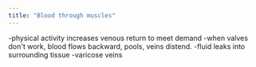 ```yaml
---
title: "Blood through muscles"
---
```

-physical activity increases venous return to meet demand
-when valves don't work, blood flows backward, pools, veins distend. 
-fluid leaks into surrounding tissue
-varicose veins

